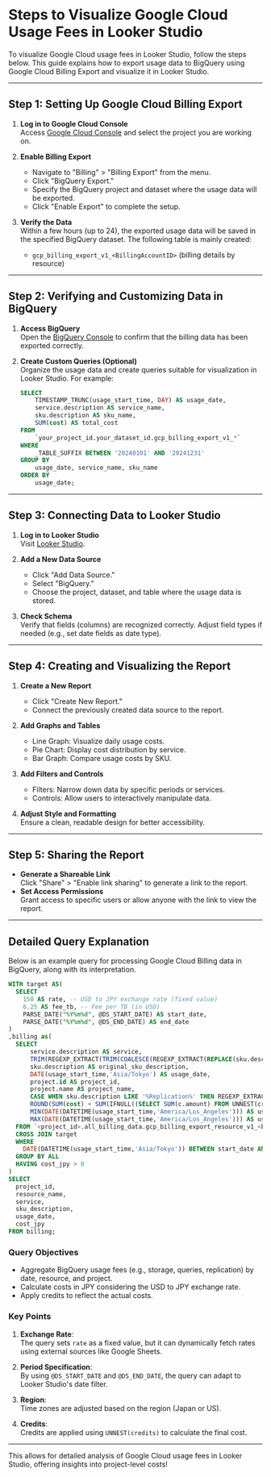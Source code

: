 
# Steps to Visualize Google Cloud Usage Fees in Looker Studio

To visualize Google Cloud usage fees in Looker Studio, follow the steps below. This guide explains how to export usage data to BigQuery using Google Cloud Billing Export and visualize it in Looker Studio.

---

## Step 1: Setting Up Google Cloud Billing Export

1. **Log in to Google Cloud Console**  
   Access [Google Cloud Console](https://console.cloud.google.com/) and select the project you are working on.

2. **Enable Billing Export**  
   - Navigate to "Billing" > "Billing Export" from the menu.
   - Click "BigQuery Export."
   - Specify the BigQuery project and dataset where the usage data will be exported.
   - Click "Enable Export" to complete the setup.

3. **Verify the Data**  
   Within a few hours (up to 24), the exported usage data will be saved in the specified BigQuery dataset. The following table is mainly created:
   - `gcp_billing_export_v1_<BillingAccountID>` (billing details by resource)

---

## Step 2: Verifying and Customizing Data in BigQuery

1. **Access BigQuery**  
   Open the [BigQuery Console](https://console.cloud.google.com/bigquery) to confirm that the billing data has been exported correctly.

2. **Create Custom Queries (Optional)**  
   Organize the usage data and create queries suitable for visualization in Looker Studio. For example:
   ```sql
   SELECT
       TIMESTAMP_TRUNC(usage_start_time, DAY) AS usage_date,
       service.description AS service_name,
       sku.description AS sku_name,
       SUM(cost) AS total_cost
   FROM
       `your_project_id.your_dataset_id.gcp_billing_export_v1_*`
   WHERE
       _TABLE_SUFFIX BETWEEN '20240101' AND '20241231'
   GROUP BY
       usage_date, service_name, sku_name
   ORDER BY
       usage_date;
   ```

---

## Step 3: Connecting Data to Looker Studio

1. **Log in to Looker Studio**  
   Visit [Looker Studio](https://lookerstudio.google.com/).

2. **Add a New Data Source**  
   - Click "Add Data Source."
   - Select "BigQuery."
   - Choose the project, dataset, and table where the usage data is stored.

3. **Check Schema**  
   Verify that fields (columns) are recognized correctly. Adjust field types if needed (e.g., set date fields as date type).

---

## Step 4: Creating and Visualizing the Report

1. **Create a New Report**  
   - Click "Create New Report."
   - Connect the previously created data source to the report.

2. **Add Graphs and Tables**  
   - Line Graph: Visualize daily usage costs.
   - Pie Chart: Display cost distribution by service.
   - Bar Graph: Compare usage costs by SKU.

3. **Add Filters and Controls**  
   - Filters: Narrow down data by specific periods or services.
   - Controls: Allow users to interactively manipulate data.

4. **Adjust Style and Formatting**  
   Ensure a clean, readable design for better accessibility.

---

## Step 5: Sharing the Report

- **Generate a Shareable Link**  
  Click "Share" > "Enable link sharing" to generate a link to the report.
- **Set Access Permissions**  
  Grant access to specific users or allow anyone with the link to view the report.

---

## Detailed Query Explanation

Below is an example query for processing Google Cloud Billing data in BigQuery, along with its interpretation.

```sql
WITH target AS(
  SELECT 
    150 AS rate, -- USD to JPY exchange rate (fixed value)
    6.25 AS fee_tb, -- Fee per TB (in USD)
    PARSE_DATE("%Y%m%d", @DS_START_DATE) AS start_date,
    PARSE_DATE("%Y%m%d", @DS_END_DATE) AS end_date
) 
,billing as(
  SELECT 
      service.description AS service,
      TRIM(REGEXP_EXTRACT(TRIM(COALESCE(REGEXP_EXTRACT(REPLACE(sku.description,'Long-Term','Long Term'),r'^(.*?)[(-]'), sku.description)), r'^[A-Z][A-Za-z]*(?:\s[A-Z][A-Za-z]*)*')) AS sku_description, 
      sku.description AS original_sku_description,
      DATE(usage_start_time,'Asia/Tokyo') AS usage_date,
      project.id AS project_id,
      project.name AS project_name,
      CASE WHEN sku.description LIKE '%Replication%' THEN REGEXP_EXTRACT(resource.name, r'/datasets/([^\/]+)/') ELSE resource.name END AS resource_name, -- If sku_description is Analysis, it's a job ID; for Storage, it's a dataset name
      ROUND(SUM(cost) + SUM(IFNULL((SELECT SUM(c.amount) FROM UNNEST(credits) c), 0)),2) AS cost_jpy,
      MIN(DATE(DATETIME(usage_start_time,'America/Los_Angeles'))) AS usage_start_date,    
      MAX(DATE(DATETIME(usage_start_time,'America/Los_Angeles'))) AS usage_end_date
  FROM `<project_id>.all_billing_data.gcp_billing_export_resource_v1_<billing_id>` 
  CROSS JOIN target
  WHERE 
    DATE(DATETIME(usage_start_time,'Asia/Tokyo')) BETWEEN start_date AND end_date
  GROUP BY ALL
  HAVING cost_jpy > 0
)
SELECT 
  project_id,
  resource_name,
  service,
  sku_description,
  usage_date,
  cost_jpy
FROM billing;
```

### **Query Objectives**
- Aggregate BigQuery usage fees (e.g., storage, queries, replication) by date, resource, and project.
- Calculate costs in JPY considering the USD to JPY exchange rate.
- Apply credits to reflect the actual costs.

### **Key Points**
1. **Exchange Rate**:  
   The query sets `rate` as a fixed value, but it can dynamically fetch rates using external sources like Google Sheets.

2. **Period Specification**:  
   By using `@DS_START_DATE` and `@DS_END_DATE`, the query can adapt to Looker Studio's date filter.

3. **Region**:  
   Time zones are adjusted based on the region (Japan or US).

4. **Credits**:  
   Credits are applied using `UNNEST(credits)` to calculate the final cost.

---

This allows for detailed analysis of Google Cloud usage fees in Looker Studio, offering insights into project-level costs!

